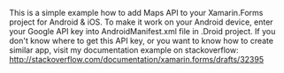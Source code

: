 This is a simple example how to add Maps API to your Xamarin.Forms project for Android & iOS.
To make it work on your Android device, enter your Google API key into AndroidManifest.xml file in .Droid project.
If you don't know where to get this API key, or you want to know how to create similar app, visit my documentation example on stackoverflow: http://stackoverflow.com/documentation/xamarin.forms/drafts/32395
